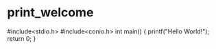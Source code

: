 # print_welcome

#include<stdio.h>
#include<conio.h>
int main()
{
printf("Hello World!");
return 0;
}
